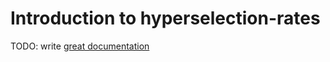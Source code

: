 # Introduction to hyperselection-rates

TODO: write [great documentation](http://jacobian.org/writing/what-to-write/)
